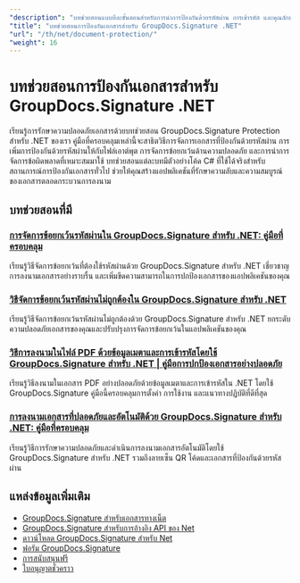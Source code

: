 ```yaml
---
"description": "บทช่วยสอนแบบทีละขั้นตอนสำหรับการนำการป้องกันด้วยรหัสผ่าน การเข้ารหัส และคุณลักษณะด้านความปลอดภัยไปใช้กับ GroupDocs.Signature สำหรับ .NET"
"title": "บทช่วยสอนการป้องกันเอกสารสำหรับ GroupDocs.Signature .NET"
"url": "/th/net/document-protection/"
"weight": 16
---
```


# บทช่วยสอนการป้องกันเอกสารสำหรับ GroupDocs.Signature .NET

เรียนรู้การรักษาความปลอดภัยเอกสารด้วยบทช่วยสอน GroupDocs.Signature Protection สำหรับ .NET ของเรา คู่มือที่ครอบคลุมเหล่านี้จะสาธิตวิธีการจัดการเอกสารที่ป้องกันด้วยรหัสผ่าน การเพิ่มการป้องกันด้วยรหัสผ่านให้กับไฟล์เอาต์พุต การจัดการข้อยกเว้นด้านความปลอดภัย และการนำการจัดการข้อผิดพลาดที่เหมาะสมมาใช้ บทช่วยสอนแต่ละบทมีตัวอย่างโค้ด C# ที่ใช้ได้จริงสำหรับสถานการณ์การป้องกันเอกสารทั่วไป ช่วยให้คุณสร้างแอปพลิเคชันที่รักษาความลับและความสมบูรณ์ของเอกสารตลอดกระบวนการลงนาม

## บทช่วยสอนที่มี

### [การจัดการข้อยกเว้นรหัสผ่านใน GroupDocs.Signature สำหรับ .NET: คู่มือที่ครอบคลุม](./handling-password-exceptions-groupdocs-signature-net/)
เรียนรู้วิธีจัดการข้อยกเว้นที่ต้องใช้รหัสผ่านด้วย GroupDocs.Signature สำหรับ .NET เชี่ยวชาญการลงนามเอกสารอย่างราบรื่น และเพิ่มขีดความสามารถในการปกป้องเอกสารของแอปพลิเคชันของคุณ

### [วิธีจัดการข้อยกเว้นรหัสผ่านไม่ถูกต้องใน GroupDocs.Signature สำหรับ .NET](./handle-incorrect-password-groupdocs-signature-net/)
เรียนรู้วิธีจัดการข้อยกเว้นรหัสผ่านไม่ถูกต้องด้วย GroupDocs.Signature สำหรับ .NET ยกระดับความปลอดภัยเอกสารของคุณและปรับปรุงการจัดการข้อยกเว้นในแอปพลิเคชันของคุณ

### [วิธีการลงนามในไฟล์ PDF ด้วยข้อมูลเมตาและการเข้ารหัสโดยใช้ GroupDocs.Signature สำหรับ .NET | คู่มือการปกป้องเอกสารอย่างปลอดภัย](./sign-pdfs-metadata-encryption-groupdocs-dotnet/)
เรียนรู้วิธีลงนามในเอกสาร PDF อย่างปลอดภัยด้วยข้อมูลเมตาและการเข้ารหัสใน .NET โดยใช้ GroupDocs.Signature คู่มือนี้ครอบคลุมการตั้งค่า การใช้งาน และแนวทางปฏิบัติที่ดีที่สุด

### [การลงนามเอกสารที่ปลอดภัยและอัตโนมัติด้วย GroupDocs.Signature สำหรับ .NET: คู่มือที่ครอบคลุม](./groupdocs-signature-net-document-security-automation/)
เรียนรู้วิธีการรักษาความปลอดภัยและดำเนินการลงนามเอกสารอัตโนมัติโดยใช้ GroupDocs.Signature สำหรับ .NET รวมถึงลายเซ็น QR โค้ดและเอกสารที่ป้องกันด้วยรหัสผ่าน

## แหล่งข้อมูลเพิ่มเติม

- [GroupDocs.Signature สำหรับเอกสารทางเน็ต](https://docs.groupdocs.com/signature/net/)
- [GroupDocs.Signature สำหรับการอ้างอิง API ของ Net](https://reference.groupdocs.com/signature/net/)
- [ดาวน์โหลด GroupDocs.Signature สำหรับ Net](https://releases.groupdocs.com/signature/net/)
- [ฟอรัม GroupDocs.Signature](https://forum.groupdocs.com/c/signature)
- [การสนับสนุนฟรี](https://forum.groupdocs.com/)
- [ใบอนุญาตชั่วคราว](https://purchase.groupdocs.com/temporary-license/)